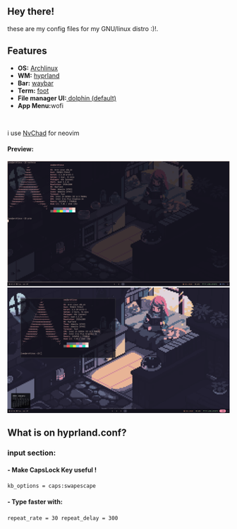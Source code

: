 ## Hey there!<br>
these are my config files for my GNU/linux distro :)!.<br>
## Features
<ul>
  <li><strong>OS:</strong> <a href="https://archlinux.org">Archlinux</a></li>
  <li><strong>WM:</strong> <a href="https://github.com/hyprwm/Hyprland">hyprland</a></li>
  <li><strong>Bar:</strong> <a href="https://github.com/Alexays/Waybar">waybar</a></li>
  <li><strong>Term:</strong> <a href="https://github.com/](https://codeberg.org/dnkl/foot)">foot</a></li>
  <li><strong>File manager UI:</strong><a href="https://wiki.archlinux.org/title/Dolphin"> dolphin (default)</a></li>
  <li><strong>App Menu:</strong>wofi</li>
</ul>
<br>

i use <a href="https://nvchad.com/docs/">NvChad</a> for neovim

#### Preview:
<img src="./github/walls/preview.png">
<br>
<img src="./github/walls/preview2.png">

## What is on hyprland.conf?
### input section:
#### - Make CapsLock Key useful !
`kb_options = caps:swapescape`
#### - Type faster with:
`repeat_rate = 30
repeat_delay = 300`
